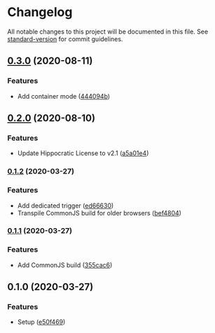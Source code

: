 # Changelog

All notable changes to this project will be documented in this file. See [standard-version](https://github.com/conventional-changelog/standard-version) for commit guidelines.

## [0.3.0](https://github.com/mvsde/iframe-click-to-play/compare/v0.2.0...v0.3.0) (2020-08-11)


### Features

* Add container mode ([444094b](https://github.com/mvsde/iframe-click-to-play/commit/444094b266a7967cc1b2c14a5c650e9d587f6454))

## [0.2.0](https://github.com/mvsde/iframe-click-to-play/compare/v0.1.2...v0.2.0) (2020-08-10)


### Features

* Update Hippocratic License to v2.1 ([a5a01e4](https://github.com/mvsde/iframe-click-to-play/commit/a5a01e4b77fc8b4b3376abb7dfdc589fc0c0a005))

### [0.1.2](https://github.com/mvsde/iframe-click-to-play/compare/v0.1.1...v0.1.2) (2020-03-27)


### Features

* Add dedicated trigger ([ed66630](https://github.com/mvsde/iframe-click-to-play/commit/ed66630eb2bbd5ea58d9345562a4f71cb5e74b12))
* Transpile CommonJS build for older browsers ([bef4804](https://github.com/mvsde/iframe-click-to-play/commit/bef48049ddb27b37ecced0770e286bea350a837a))

### [0.1.1](https://github.com/mvsde/iframe-click-to-play/compare/v0.1.0...v0.1.1) (2020-03-27)


### Features

* Add CommonJS build ([355cac6](https://github.com/mvsde/iframe-click-to-play/commit/355cac6546295a76197f23eb8f2df873fb3b6277))

## 0.1.0 (2020-03-27)


### Features

* Setup ([e50f469](https://github.com/mvsde/iframe-click-to-play/commit/e50f469e83148ad308f8ebfc2d511d4f99fe369a))

